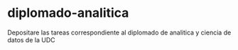 # diplomado-analitica
Depositare las tareas correspondiente al diplomado de analitica y ciencia de datos de la UDC
